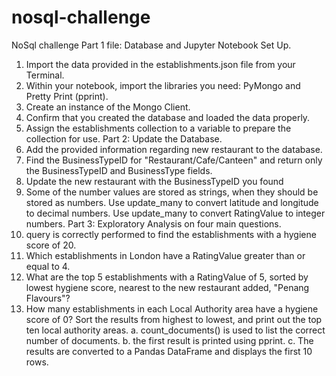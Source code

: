 # nosql-challenge
NoSql challenge
Part 1 file: Database and Jupyter Notebook Set Up.
  1.	Import the data provided in the establishments.json file from your Terminal.
  2.	Within your notebook, import the libraries you need: PyMongo and Pretty Print (pprint).
  3.	Create an instance of the Mongo Client.
  4.	Confirm that you created the database and loaded the data properly.
  5.	Assign the establishments collection to a variable to prepare the collection for use.
Part 2: Update the Database.
  1.  Add the provided information regarding new restaurant to the database.
  2.  Find the BusinessTypeID for "Restaurant/Cafe/Canteen" and return only the BusinessTypeID and BusinessType fields.
  3.  Update the new restaurant with the BusinessTypeID you found
  4.  Some of the number values are stored as strings, when they should be stored as numbers.
        Use update_many to convert latitude and longitude to decimal numbers.
        Use update_many to convert RatingValue to integer numbers.
Part 3: Exploratory Analysis on four main questions. 
  1.  query is correctly performed to find the establishments with a hygiene score of 20.
  2.  Which establishments in London have a RatingValue greater than or equal to 4.
  3.  What are the top 5 establishments with a RatingValue of 5, sorted by lowest hygiene score, nearest to the new restaurant added, "Penang Flavours"?
  4.  How many establishments in each Local Authority area have a hygiene score of 0? Sort the results from highest to lowest, and print out the top ten 
      local authority areas. 
     a. count_documents() is used to list the correct number of documents.
     b. the first result is printed using pprint.
     c. The results are converted to a Pandas DataFrame and displays the first 10 rows.
